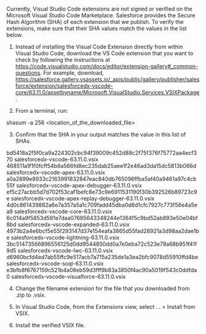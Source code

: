 Currently, Visual Studio Code extensions are not signed or verified on the
Microsoft Visual Studio Code Marketplace. Salesforce provides the Secure Hash
Algorithm (SHA) of each extension that we publish. To verify the extensions,
make sure that their SHA values match the values in the list below.

1. Instead of installing the Visual Code Extension directly from within Visual
   Studio Code, download the VS Code extension that you want to check by
   following the instructions at
   https://code.visualstudio.com/docs/editor/extension-gallery#_common-questions.
   For example, download,
   https://salesforce.gallery.vsassets.io/_apis/public/gallery/publisher/salesforce/extension/salesforcedx-vscode-core/63.11.0/assetbyname/Microsoft.VisualStudio.Services.VSIXPackage.

2. From a terminal, run:

shasum -a 256 <location_of_the_downloaded_file>

3. Confirm that the SHA in your output matches the value in this list of SHAs.

bd5418a2f5f0ca9a224302cbc94f39009c452d88c2f75f376f75772aa4ecf370  salesforcedx-vscode-63.11.0.vsix
468511a1f1f0fcff54b8a566fd8ec235dab25aee1f2e46ad3da15dc5813b066d  salesforcedx-vscode-apex-63.11.0.vsix
a0a2899e8933c2163991832847eac840db765096ffba5af40a9461a97c4cb55f  salesforcedx-vscode-apex-debugger-63.11.0.vsix
ef5c27acbb5d7d702f53caf1befc8e73c9e6911531190f30b392526b89723c9e  salesforcedx-vscode-apex-replay-debugger-63.11.0.vsix
4d0c861439882a6e7a357a5a1c709fadd45dba0d8d1cfc7927c773f56e4a5ea9  salesforcedx-vscode-core-63.11.0.vsix
6c014a9f5853d591e7daa07685643348244e1364f5c9bd52ab893e50e04bf8bd  salesforcedx-vscode-expanded-63.11.0.vsix
4973b2a4e6bcf5e55f293147d37e154eafa3865d55fad28921a3d98aa2dae1be  salesforcedx-vscode-lightning-63.11.0.vsix
3bc51473566896556125d0dd9544850dd0a7e0eba72c523e78a68b951f41f9d5  salesforcedx-vscode-lwc-63.11.0.vsix
d6960bcfd4ed7ab55ffc9e517acb7a715a235de1a3ea2bfc9078d55910ffd4be  salesforcedx-vscode-soql-63.11.0.vsix
e3bfb8f6767159c521b4a08eb59d3fff9b83a3850f4ac90a5019f543c0ddfda0  salesforcedx-vscode-visualforce-63.11.0.vsix


4. Change the filename extension for the file that you downloaded from .zip to
.vsix.

5. In Visual Studio Code, from the Extensions view, select ... > Install from
VSIX.

6. Install the verified VSIX file.
